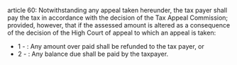 article 60: 
Notwithstanding any appeal taken hereunder, the tax payer shall pay the tax in accordance with the decision of the Tax Appeal Commission; provided, however, that if the assessed amount is altered as a consequence of the decision of the High Court of appeal to which an appeal is taken:
<ul>
			<li>1 - : Any amount over paid shall be refunded to the tax payer, or <ul>
			</ul></li>			<li>2 - : Any balance due shall be paid by the taxpayer. <ul>
			</ul></li></ul>